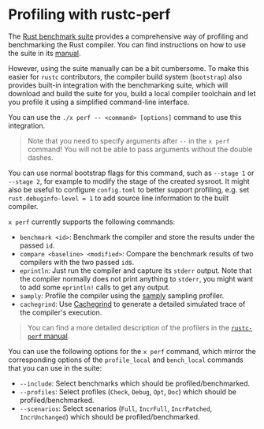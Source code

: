 # Profiling with rustc-perf

The [Rust benchmark suite][rustc-perf] provides a comprehensive way of profiling and benchmarking
the Rust compiler. You can find instructions on how to use the suite in its [manual][rustc-perf-readme].

However, using the suite manually can be a bit cumbersome. To make this easier for `rustc` contributors,
the compiler build system (`bootstrap`) also provides built-in integration with the benchmarking suite,
which will download and build the suite for you, build a local compiler toolchain and let you profile it using a simplified command-line interface.

You can use the `./x perf -- <command> [options]` command to use this integration.

> Note that you need to specify arguments after `--` in the `x perf` command! You will not be able to pass arguments without the double dashes.

You can use normal bootstrap flags for this command, such as `--stage 1` or `--stage 2`, for example to modify the stage of the created sysroot. It might also be useful to configure `config.toml` to better support profiling, e.g. set `rust.debuginfo-level = 1` to add source line information to the built compiler.

`x perf` currently supports the following commands:
- `benchmark <id>`: Benchmark the compiler and store the results under the passed `id`.
- `compare <baseline> <modified>`: Compare the benchmark results of two compilers with the two passed `id`s.
- `eprintln`: Just run the compiler and capture its `stderr` output. Note that the compiler normally does not print
  anything to `stderr`, you might want to add some `eprintln!` calls to get any output. 
- `samply`: Profile the compiler using the [samply][samply] sampling profiler.
- `cachegrind`: Use [Cachegrind][cachegrind] to generate a detailed simulated trace of the compiler's execution.

> You can find a more detailed description of the profilers in the [`rustc-perf` manual][rustc-perf-readme-profilers].

You can use the following options for the `x perf` command, which mirror the corresponding options of the
`profile_local` and `bench_local` commands that you can use in the suite:

- `--include`: Select benchmarks which should be profiled/benchmarked.
- `--profiles`: Select profiles (`Check`, `Debug`, `Opt`, `Doc`) which should be profiled/benchmarked.
- `--scenarios`: Select scenarios (`Full`, `IncrFull`, `IncrPatched`, `IncrUnchanged`) which should be profiled/benchmarked.

[samply]: https://github.com/mstange/samply
[cachegrind]: https://www.cs.cmu.edu/afs/cs.cmu.edu/project/cmt-40/Nice/RuleRefinement/bin/valgrind-3.2.0/docs/html/cg-manual.html
[rustc-perf]: https://github.com/rust-lang/rustc-perf
[rustc-perf-readme]: https://github.com/rust-lang/rustc-perf/blob/master/collector/README.md
[rustc-perf-readme-profilers]: https://github.com/rust-lang/rustc-perf/blob/master/collector/README.md#profiling-local-builds
